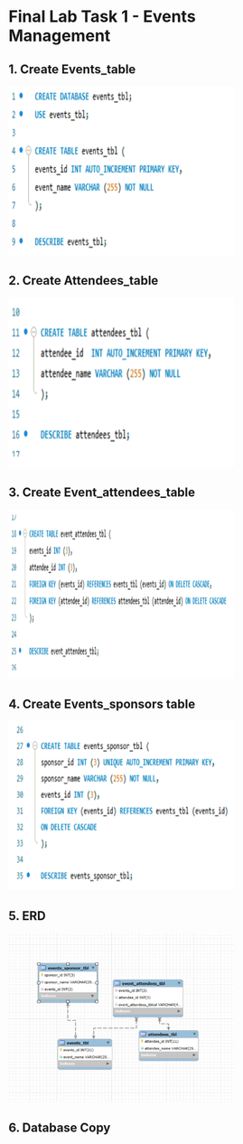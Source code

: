 # Final Lab Task 1 - Events Management

## 1. Create Events_table

<img src="Images/Events Table.png" alt="Alt Text" width="400" height="300">

## 2. Create Attendees_table

<img src="Images/Attendees Table.png" alt="Alt Text" width="400" height="300">

## 3. Create Event_attendees_table

<img src="Images/Event Attendees Table.png" alt="Alt Text" width="400" height="300">

## 4. Create Events_sponsors table

<img src="Images/Event Sponsors Table.png" alt="Alt Text" width="400" height="300">

## 5. ERD

<img src="Images/ERD.png" alt="Alt Text" width="400" height="300">

## 6. Database Copy 
